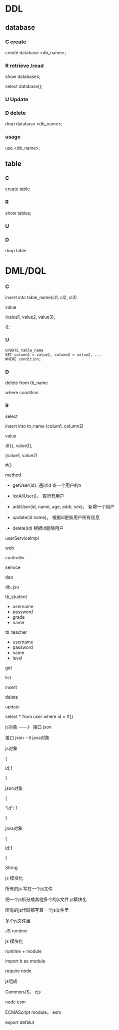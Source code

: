 # DDL

## database

### C create

create database <db_name>;



### R retrieve /read

show databases;

select database();



### U Update



### D delete

drop database <db_name>;



### usage

use <db_name>;



## table

### C

create table 



### R

show tables;



### U



### D

drop table 





# DML/DQL

### C

insert into table_name(cl1, cl2, cl3)

value

(value1, value2, value3),

();



### U

```
UPDATE table_name
SET column1 = value1, column2 = value2, ...
WHERE condition;
```



### D

delete from tb_name

where condition



### R

select 





insert into tn_name (colum1, column2)

value 

(#{}, value2),

(value1, value2)



#{}



method

- getUser(id).      通过id 查一个用户的n

- listAllUser()。     查所有用户
- addUser(id, name, age, addr, sex)。  新增一个用户
- update(id name)。   根据id更新用户所有信息
-  delete(id)      根据id删除用户



userServiceImpl



web



controller 

service 

dao 







db_jsu





tb_student

- username
- password
- grade
- name



tb_teacher

- username
- password
- name
- level



get

list

insert

delete

update



select * from user where id = #{}





js对象  ——》     接口 json

接口 json  --》     java对象



js对象

{

 id;1

}



json对象

{

"id": 1

}



java对象

{

id:1

}



String







js 模块化



所有的js 写在一个js文件

把一个js拆分成其他多个的js文件 js模块化





所有的js代码都写着一个js文件里



多个js文件里







JS runtime

js 模块化 



runtime + module



import b       es module

require node





js组成



CommonJS。                cjs

node                 esm





ECMAScript module。   esm



export defalut 

